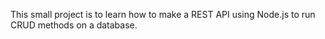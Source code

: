This small project is to learn how to make a REST API using Node.js
to run CRUD methods on a database.
